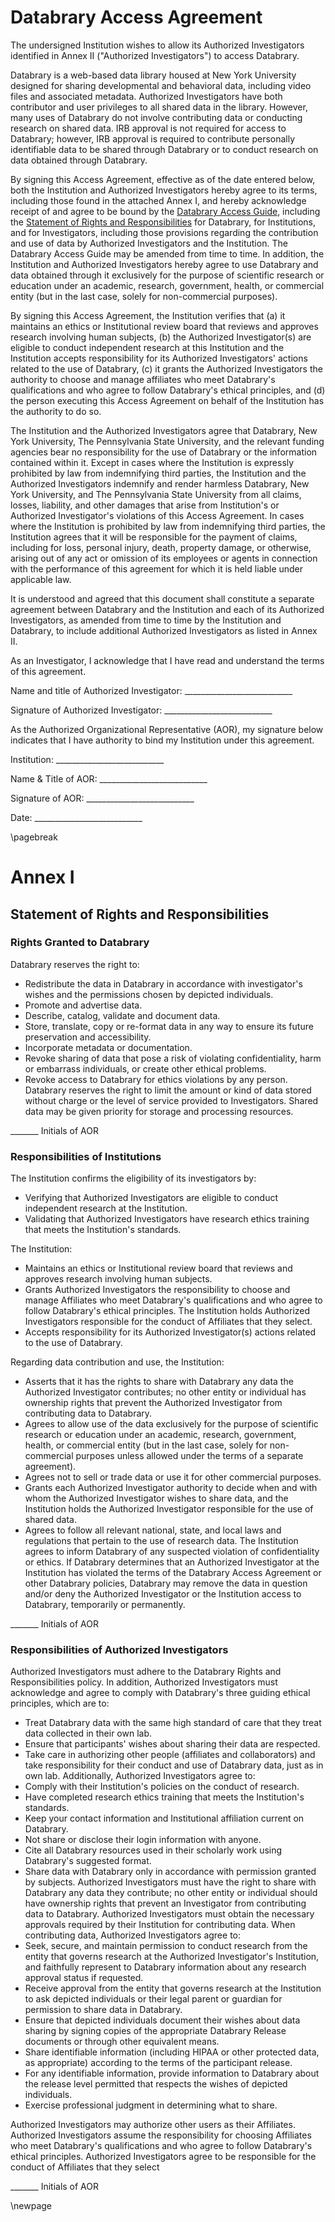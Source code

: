 # Databrary Access Agreement

The undersigned Institution wishes to allow its Authorized Investigators identified in Annex II ("Authorized Investigators") to access Databrary. 

Databrary is a web-based data library housed at New York University designed for sharing developmental and behavioral data, including video files and associated metadata. 
Authorized Investigators have both contributor and user privileges to all shared data in the library. 
However, many uses of Databrary do not involve contributing data or conducting research on shared data. 
IRB approval is not required for access to Databrary; however, IRB approval is required to contribute personally identifiable data to be shared through Databrary or to conduct research on data obtained through Databrary.

By signing this Access Agreement, effective as of the date entered below, both the Institution and Authorized Investigators hereby agree to its terms, including those found in the attached Annex I, and hereby acknowledge receipt of and agree to be bound by the [Databrary Access Guide](http://databrary.org/access), including the [Statement of Rights and Responsibilities](http://databrary.org/access/responsibilities) for Databrary, for Institutions, and for Investigators, including those provisions regarding the contribution and use of data by Authorized Investigators and the Institution. 
The Databrary Access Guide may be amended from time to time. In addition, the Institution and Authorized Investigators hereby agree to use Databrary and data obtained through it exclusively for the purpose of scientific research or education under an academic, research, government, health, or commercial entity (but in the last case, solely for non-commercial purposes).

By signing this Access Agreement, the Institution verifies that (a) it maintains an ethics or Institutional review board that reviews and approves research involving human subjects, (b) the Authorized Investigator(s) are eligible to conduct independent research at this Institution and the Institution accepts responsibility for its Authorized Investigators' actions related to the use of Databrary, (c) it grants the Authorized Investigators the authority to choose and manage affiliates who meet Databrary's qualifications and who agree to follow Databrary's ethical principles, and (d) the person executing this Access Agreement on behalf of the Institution has the authority to do so.

The Institution and the Authorized Investigators agree that Databrary, New York University, The Pennsylvania State University, and the relevant funding agencies bear no responsibility for the use of Databrary or the information contained within it. 
Except in cases where the Institution is expressly prohibited by law from indemnifying third parties, the Institution and the Authorized Investigators indemnify and render harmless Databrary, New York University, and The Pennsylvania State University from all claims, losses, liability, and other damages that arise from Institution's or Authorized Investigator's violations of this Access Agreement.
In cases where the Institution is prohibited by law from indemnifying third parties, the Institution agrees that it will be responsible for the payment of claims, including for loss, personal injury, death, property damage, or otherwise, arising out of any act or omission of its employees or agents in connection with the performance of this agreement for which it is held liable under applicable law.

It is understood and agreed that this document shall constitute a 
separate agreement between Databrary and the Institution and each of its Authorized Investigators, as amended from time to time by the Institution and Databrary, to include additional Authorized Investigators as listed in Annex II. 

As an Investigator, I acknowledge that I have read and understand the terms of this agreement.

Name and title of Authorized Investigator: ___________________________

Signature of Authorized Investigator: ___________________________

As the Authorized Organizational Representative (AOR), my signature below indicates that I have authority to bind my Institution under this agreement.

Institution: ___________________________

Name & Title of AOR: ___________________________

Signature of AOR: ___________________________

Date: ___________________________

\pagebreak

# Annex I

## Statement of Rights and Responsibilities 

### Rights Granted to Databrary

Databrary reserves the right to:

- Redistribute the data in Databrary in accordance with investigator's wishes and the permissions chosen by depicted individuals.
- Promote and advertise data.
- Describe, catalog, validate and document data.
- Store, translate, copy or re-format data in any way to ensure its future preservation and accessibility.
- Incorporate metadata or documentation.
- Revoke sharing of data that pose a risk of violating confidentiality, harm or embarrass individuals, or create other ethical problems.
- Revoke access to Databrary for ethics violations by any person.
Databrary reserves the right to limit the amount or kind of data stored without charge or the level of service provided to Investigators. Shared data may be given priority for storage and processing resources.

_______ Initials of AOR

### Responsibilities of Institutions

The Institution confirms the eligibility of its investigators by:

- Verifying that Authorized Investigators are eligible to conduct independent research at the Institution.
- Validating that Authorized Investigators have research ethics training that meets the Institution's standards.

The Institution:

- Maintains an ethics or Institutional review board that reviews and approves research involving human subjects.
- Grants Authorized Investigators the responsibility to choose and manage Affiliates who meet Databrary's qualifications and who agree to follow Databrary's ethical principles. The Institution holds Authorized Investigators responsible for the conduct of Affiliates that they select.
- Accepts responsibility for its Authorized Investigator(s) actions related to the use of Databrary.

Regarding data contribution and use, the Institution:

- Asserts that it has the rights to share with Databrary any data the Authorized Investigator contributes; no other entity or individual has ownership rights that prevent the Authorized Investigator from contributing data to Databrary.
- Agrees to allow use of the data exclusively for the purpose of scientific research or education under an academic, research, government, health, or commercial entity (but in the last case, solely for non-commercial purposes unless allowed under the terms of a separate agreement).
- Agrees not to sell or trade data or use it for other commercial purposes.
- Grants each Authorized Investigator authority to decide when and with whom the Authorized Investigator wishes to share data, and the Institution holds the Authorized Investigator responsible for the use of shared data.
- Agrees to follow all relevant national, state, and local laws and regulations that pertain to the use of research data. 
The Institution agrees to inform Databrary of any suspected violation of confidentiality or ethics.
If Databrary determines that an Authorized Investigator at the Institution has violated the terms of the Databrary Access Agreement or other Databrary policies, Databrary may remove the data in question and/or deny the Authorized Investigator or the Institution access to Databrary, temporarily or permanently.

_______ Initials of AOR

### Responsibilities of Authorized Investigators

Authorized Investigators must adhere to the Databrary Rights and Responsibilities policy. In addition, Authorized Investigators must acknowledge and agree to comply with Databrary's three guiding ethical principles, which are to:

- Treat Databrary data with the same high standard of care that they treat data collected in their own lab.
- Ensure that participants' wishes about sharing their data are respected.
- Take care in authorizing other people (affiliates and collaborators) and take responsibility for their conduct and use of Databrary data, just as in own lab.
 Additionally, Authorized Investigators agree to:
- Comply with their Institution's policies on the conduct of research.
- Have completed research ethics training that meets the Institution's standards.
- Keep your contact information and Institutional affiliation current on Databrary.
- Not share or disclose their login information with anyone.
- Cite all Databrary resources used in their scholarly work using Databrary's suggested format.
- Share data with Databrary only in accordance with permission granted by subjects.
Authorized Investigators must have the right to share with Databrary any data they contribute; no other entity or individual should have ownership rights that prevent an Investigator from contributing data to Databrary. Authorized Investigators must obtain the necessary approvals required by their Institution for contributing data.
 When contributing data, Authorized Investigators agree to:
- Seek, secure, and maintain permission to conduct research from the entity that governs research at the Authorized Investigator's Institution, and faithfully represent to Databrary information about any research approval status if requested.
- Receive approval from the entity that governs research at the Institution to ask depicted individuals or their legal parent or guardian for permission to share data in Databrary.
- Ensure that depicted individuals document their wishes about data sharing by signing copies of the appropriate Databrary Release documents or through other equivalent means.
- Share identifiable information (including HIPAA or other protected data, as appropriate) according to the terms of the participant release.
- For any identifiable information, provide information to Databrary about the release level permitted that respects the wishes of depicted individuals.
- Exercise professional judgment in determining what to share.

Authorized Investigators may authorize other users as their Affiliates. Authorized Investigators assume the responsibility for choosing Affiliates who meet Databrary's qualifications and who agree to follow Databrary's ethical principles. Authorized Investigators agree to be responsible for the conduct of Affiliates that they select 

_______ Initials of AOR

\newpage

<div style="display:none;">

# Annex II

## Additional Authorized Investigators

Institution: ___________________________

As an Investigator, I acknowledge that I have read and understand the terms of this agreement.

Name and title of Authorized Investigator: ___________________________

Signature of Authorized Investigator: ___________________________

As the Authorized Organizational Representative (AOR), my signature below indicates that I have authority to bind my Institution under this agreement.

Name & Title of AOR: ___________________________

Signature of AOR: ___________________________

Date: ___________________________

</div>
